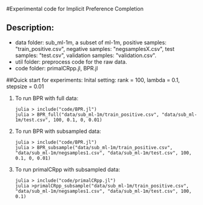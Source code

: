 #Experimental code for Implicit Preference Completion

## Description:
- data folder: sub_ml-1m, a subset of ml-1m, positive samples: "train_positive.csv", negative samples: "negsamplesX.csv", test samples: "test.csv", validation samples: "validation.csv".
- util folder: preprocess code for the raw data.
- code folder: primalCRpp.jl, BPR.jl


##Quick start for experiments:
Inital setting: rank = 100, lambda = 0.1, stepsize = 0.01
1. To run BPR with full data:
	```
	julia > include("code/BPR.jl")
	julia > BPR_full("data/sub_ml-1m/train_positive.csv", "data/sub_ml-1m/test.csv", 100, 0.1, 0, 0.01)
	```
2. To run BPR with subsampled data:
	```
	julia > include("code/BPR.jl")
	julia > BPR_subsample("data/sub_ml-1m/train_positive.csv", "data/sub_ml-1m/negsamples1.csv", "data/sub_ml-1m/test.csv", 100, 0.1, 0, 0.01)
	```
3. To run primalCRpp with subsampled data:
	```
	julia > include("code/primalCRpp.jl")
	julia >primalCRpp_subsample("data/sub_ml-1m/train_positive.csv", "data/sub_ml-1m/negsamples1.csv", "data/sub_ml-1m/test.csv", 100, 0.1)
	```
